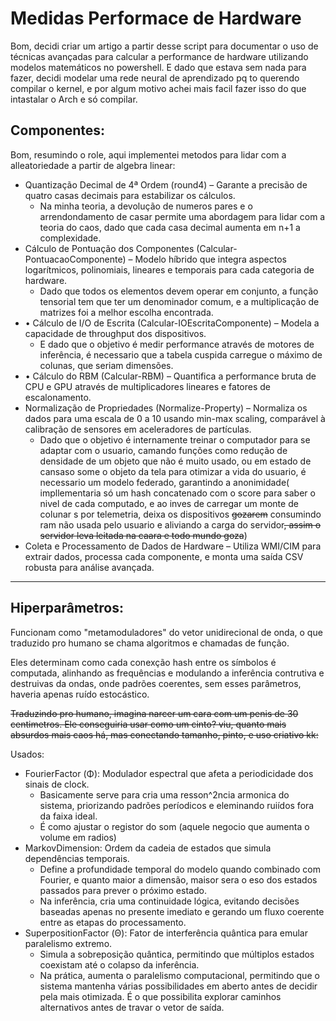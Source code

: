 # Medidas Performace de Hardware

Bom, decidi criar um artigo a partir desse script para documentar o uso de técnicas avançadas para calcular a performance de hardware utilizando modelos matemáticos no powershell. E dado que estava sem nada para fazer, decidi modelar uma rede neural de aprendizado pq to querendo compilar o kernel, e por algum motivo achei mais facil fazer isso do que intastalar o Arch e só compilar.

## Componentes:

Bom, resumindo o role, aqui implementei metodos para lidar com a alleatoriedade a partir de algebra linear:

* &#x20;Quantização Decimal de 4ª Ordem (round4) – Garante a precisão de quatro casas decimais para estabilizar os cálculos.&#x20;
  * Na minha teoria, a devolução de numeros pares e o arrendondamento de casar permite uma abordagem para lidar com a teoria do caos, dado que cada casa decimal aumenta em n+1 a complexidade.
* Cálculo de Pontuação dos Componentes (Calcular-PontuacaoComponente) – Modelo híbrido que integra aspectos logarítmicos, polinomiais, lineares e temporais para cada categoria de hardware.&#x20;
  * Dado que todos os elementos devem operar em conjunto, a função tensorial tem que ter um denominador comum, e a multiplicação de matrizes foi a melhor escolha encontrada.
* • Cálculo de I/O de Escrita (Calcular-IOEscritaComponente) – Modela a capacidade de throughput dos dispositivos.&#x20;
  * E dado que o objetivo é medir performance através de motores de inferência, é necessario que a tabela cuspida carregue o máximo de colunas, que seriam dimensões.&#x20;
* • Cálculo do RBM (Calcular-RBM) – Quantifica a performance bruta de CPU e GPU através de multiplicadores lineares e fatores de escalonamento.&#x20;
* Normalização de Propriedades (Normalize-Property) – Normaliza os dados para uma escala de 0 a 10 usando min-max scaling, comparável à calibração de sensores em aceleradores de partículas.&#x20;
  * Dado que o objetivo é internamente treinar o computador para se adaptar com o usuario, camando funções como redução de densidade de um objeto que não é muito usado, ou em estado de cansaso some o objeto da tela para otimizar a vida do usuario, é necessario um modelo federado, garantindo a anonimidade( impllementaria só um hash concatenado com o score para saber o nivel de cada computado, e ao inves de carregar um monte de colunar s por telemetria, deixa os dispositivos ~~gozarem~~ consumindo ram não usada pelo usuario e aliviando a carga do servidor~~, assim o servidor leva leitada na caara e todo mundo goza~~)
* Coleta e Processamento de Dados de Hardware – Utiliza WMI/CIM para extrair dados, processa cada componente, e monta uma saída CSV robusta para análise avançada.

***

## Hiperparâmetros:

Funcionam como "metamoduladores" do vetor unidirecional de onda, o que traduzido pro humano se chama algoritmos e chamadas de função.&#x20;

Eles determinam como cada conexção hash entre os símbolos é computada, alinhando as frequências e modulando a inferência contrutiva e destruivas da ondas, onde padrões coerentes, sem esses parâmetros, haveria apenas ruído estocástico.&#x20;

~~Traduzindo pro humano, imagina narcer um cara com um penis de 30 centimetros. Ele conseguiria usar como um cinto? viu, quanto mais absurdos mais caos há, mas conectando tamanho, pinto, e uso criativo kk:~~

Usados:

* FourierFactor (Φ): Modulador espectral que afeta a periodicidade dos sinais de clock.&#x20;
  * Basicamente serve para cria uma resson^2ncia armonica do sistema, priorizando padrões períodicos e eleminando ruiídos fora da faixa ideal.&#x20;
  * É como ajustar o registor do som (aquele negocio que aumenta o volume em radios)
* MarkovDimension: Ordem da cadeia de estados que simula dependências temporais.&#x20;
  * Define a profundidade temporal do modelo quando combinado com Fourier, e quanto maior a dimensão, maisor sera o eso dos estados passados para prever o próximo estado.
  * Na inferência, cria uma continuidade lógica, evitando decisões baseadas apenas no presente imediato e gerando um fluxo coerente entre as etapas do processamento.
* SuperpositionFactor (Θ): Fator de interferência quântica para emular paralelismo extremo.
  * Simula a sobreposição quântica, permitindo que múltiplos estados coexistam até o colapso da inferência.&#x20;
  * Na prática, aumenta o paralelismo computacional, permitindo que o sistema mantenha várias possibilidades em aberto antes de decidir pela mais otimizada. É o que possibilita explorar caminhos alternativos antes de travar o vetor de saída.



```powershell
```

